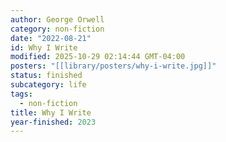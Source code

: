 ```yaml
---
author: George Orwell
category: non-fiction
date: "2022-08-21"
id: Why I Write
modified: 2025-10-29 02:14:44 GMT-04:00
posters: "[[library/posters/why-i-write.jpg]]"
status: finished
subcategory: life
tags:
  - non-fiction
title: Why I Write
year-finished: 2023
---
```

